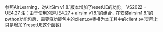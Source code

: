 参照AirLearning，对AirSim v1.8.1版本增加了resetUE的功能。
VS2022 + UE4.27
注：由于使用的是UE4.27 + airsim v1.8.1的组合，在安装airsim1.8.1的python功能包后，需要将功能包中的client.py替换为本工程中的[client.py]([url](https://github.com/ThMay19/AirSim181-with-resetUE/blob/main/PythonClient/airsim/client.py)https://github.com/ThMay19/AirSim181-with-resetUE/blob/main/PythonClient/airsim/client.py)(实际上只是增加了resetUE这个函数)




